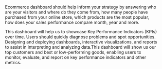 Ecommerce dashboard should help inform your strategy by answering who are your visitors and where do they come from, how many people have purchased from your online store, which products are the most popular, how does your sales performance compare month, year and more. 


This dashboard will help us to showcase Key Performance Indicators (KPIs) over time. Users should quickly diagnose problems and spot opportunities. Designing and deploying dashboards, interactive visualizations, and reports to assist in interpreting and analyzing data.This dashboard will show us our top customers and best or low-performing goods, enabling users to monitor, evaluate, and report on key performance indicators and other metrics.
